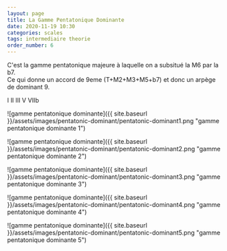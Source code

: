 ```yaml
---
layout: page
title: La Gamme Pentatonique Dominante 
date: 2020-11-19 10:30
categories: scales
tags: intermediaire theorie
order_number: 6
---
```


C'est la gamme pentatonique majeure à laquelle on a subsitué la M6 par la b7.  
Ce qui donne un accord de 9eme (T+M2+M3+M5+b7) et donc un arpège de dominant 9.

I II III V VIIb

![gamme pentatonique dominante]({{ site.baseurl }}/assets/images/pentatonic-dominant/pentatonic-dominant1.png "gamme pentatonique dominante 1")

![gamme pentatonique dominante]({{ site.baseurl }}/assets/images/pentatonic-dominant/pentatonic-dominant2.png "gamme pentatonique dominante 2")

![gamme pentatonique dominante]({{ site.baseurl }}/assets/images/pentatonic-dominant/pentatonic-dominant3.png "gamme pentatonique dominante 3")

![gamme pentatonique dominante]({{ site.baseurl }}/assets/images/pentatonic-dominant/pentatonic-dominant4.png "gamme pentatonique dominante 4")

![gamme pentatonique dominante]({{ site.baseurl }}/assets/images/pentatonic-dominant/pentatonic-dominant5.png "gamme pentatonique dominante 5")